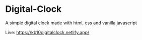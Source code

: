 # Digital-Clock
A simple digital clock made with html, css and vanilla javascript

Live: https://kb10digitalclock.netlify.app/

